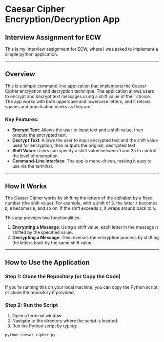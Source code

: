 # Caesar Cipher Encryption/Decryption App

## Interview Assignment for ECW

This is my interview assignment for ECW, where I was asked to implement a simple python application.

---

## Overview

This is a simple command-line application that implements the Caesar Cipher encryption and decryption technique. The application allows users to encrypt and decrypt text messages using a shift value of their choice. The app works with both uppercase and lowercase letters, and it retains spaces and punctuation marks as they are.

### Key Features:
- **Encrypt Text**: Allows the user to input text and a shift value, then outputs the encrypted text.
- **Decrypt Text**: Allows the user to input encrypted text and the shift value used for encryption, then outputs the original, decrypted text.
- **Shift Value**: Users can specify a shift value between 1 and 25 to control the level of encryption.
- **Command-Line Interface**: The app is menu-driven, making it easy to use via the terminal.

---

## How It Works

The Caesar Cipher works by shifting the letters of the alphabet by a fixed number (the shift value). For example, with a shift of 3, the letter `A` becomes `D`, `B` becomes `E`, and so on. If the shift exceeds `Z`, it wraps around back to `A`.

This app provides two functionalities:
1. **Encrypting a Message**: Using a shift value, each letter in the message is shifted by the specified value.
2. **Decrypting a Message**: This reverses the encryption process by shifting the letters back by the same shift value.

---

## How to Use the Application

### Step 1: Clone the Repository (or Copy the Code)

If you're running this on your local machine, you can copy the Python script, or clone the repository if provided.

### Step 2: Run the Script

1. Open a terminal window.
2. Navigate to the directory where the script is located.
3. Run the Python script by typing:

```bash
python caesar_cipher.py
